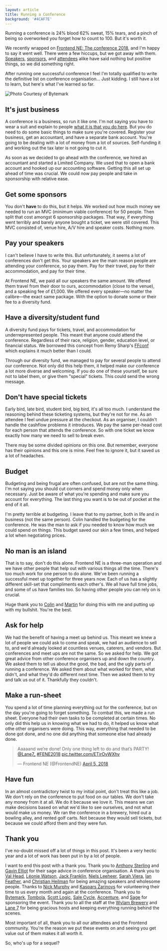 ```yaml
---
layout: article
title: Running a Conference
background: '#4CAF7E'
---
```


Running a conference is 24% blood 62% sweat, 15% tears, and a pinch of being so overworked you forget how to count to 100. But it's worth it.

We recently wrapped on [Frontend NE: The conference 2018](https://2018.frontendne.co.uk), and I'm happy to say it went well. There were a few hiccups, but we got away with them. [Speakers](https://twitter.com/NikkitaFTW/status/982204431369318400), [sponsors](https://twitter.com/bytemark/status/983351836638924804), and [attendees](https://twitter.com/wtomcarter/status/982017051429687296) alike have said nothing but positive things, so we did something right.

After running one successful conference I feel I'm totally qualified to write the definitive list on conference organisation… Just kidding. I still have a lot to learn, but here's what I've learned so far.

![Photo Courtesy of Bytemark](http://res.cloudinary.com/samdbeckham/image/upload/c_crop,e_auto_contrast,f_auto,g_center,h_1020,q_auto,w_1020/v1524241927/DaWRSEuX4AA9gmX_uqli7v.jpg)

## It's just business
A conference is a business, so run it like one. I'm not saying you have to wear a suit and explain to people [what it is that you do here](https://www.youtube.com/watch?v=StIcRH_e6zQ). But you do need to do some basic things to make sure you're covered. Register your business, get an accountant, and have a separate bank account. You're going to be dealing with a lot of money from a lot of sources. Self-funding it and working out the tax later is not going to cut it.

As soon as we decided to go ahead with the conference, we hired an accountant and started a Limited Company. We used that to open a  bank account and hooked up our accounting software. Getting this all set up ahead of time was crucial. We could now pay people and take in sponsorship with relative ease.

## Get some sponsors
You don't **have** to do this, but it helps. We worked out how much money we needed to run an MVC (minimum viable conference) for 50 people. Then split that cost amongst 6 sponsorship packages. That way, if everything went terribly and barely anyone bought a ticket, we were still covered. This MVC consisted of, venue hire, A/V hire and speaker costs. Nothing more.

## Pay your speakers
I can't believe I have to write this. But unfortunately, it seems a lot of conferences don't get this. Your speakers are the main reason people are attending your conference, so pay them. Pay for their travel, pay for their accommodation, and pay for their time.

At Frontend NE, we paid all our speakers the same amount. We offered them travel from their door to ours, accommodation (close to the venue), and a speaking fee of £1,000. We offered every speaker—no matter the calibre—the exact same package. With the option to donate some or their fee to a diversity fund.

## Have a diversity/student fund
A diversity fund pays for tickets, travel, and accommodation for underrepresented people. This meant that anyone could attend the conference. Regardless of their race, religion, gender, education level, or financial status. We borrowed this concept from Remy Sharp's [FFconf](https://2017.ffconf.org/scholarship) which explains it much better than I could.

Through our diversity fund, we managed to pay for several people  to attend our conference. Not only did this help them, it helped make our conference a lot more diverse and welcoming.  If you do one of these yourself, be sure not to label them, or give them "special" tickets. This could send the wrong message.

## Don't have special tickets
Early bird, late bird, student bird, big bird, it's all too much. I understand the reasoning behind these ticketing systems, but they're not for me. As an attendee I feel undue pressure at the checkout. As an organiser, I couldn't handle the cashflow problems it introduces. We pay the same per-head cost for each person that attends the conference. So with one ticket we know exactly how many we need to sell to break even.

There may be some divided opinions on this one. But remember, everyone has their opinions and this one is mine. Feel free to ignore it, but it saved us a lot of headaches.

## Budget
Budgeting and being frugal are often confused, but are not the same thing. I'm not saying you should cut corners and spend money only when necessary. Just be aware of what you're spending and make sure you account for everything. The last thing you want is to be out of pocket at the end of it all. 

I'm pretty terrible at budgeting. I leave that to my partner, both in life and in business (not the same person). Colin handled the budgeting for the conference. He was the man to ask if you needed to know how much we could spend on things. This budget saved our skin a few times, and helped a lot when negotiating prices.

## No man is an island
That is to say, don't do this alone. Frontend NE is a three-man operation and we have other people that help out with various things all the time. There's too much work for one person to do alone. We've been running a successful meet up together for three years now. Each of us has a slightly different skill-set that compliments each other's. We all have full time jobs, and some of us have families too. So having other people you can rely on is crucial.

Huge thank you to [Colin](https://twitter.com/htmlandbacon) and [Martin](https://twitter.com/tempertemper) for doing this with me and putting up with my bullshit. You're the best.

## Ask for help
We had the benefit of having a meet up behind us. This meant we knew a lot of people we could ask to come and speak, we had an audience to sell to, and we'd already looked at countless venues, caterers, and vendors. But conferences and meet ups are not the same. So we asked for help. We got great advice from other conference organisers up and down the country. We asked them to tell us about the good, the bad, and the ugly parts of running a conference. We asked them about what worked for them, what didn't, and what they'd do different next time. Then we asked them to try and talk us out of it. Thankfully they couldn't.

## Make a run-sheet
You spend a lot of time planning everything out for the conference, but on the day you're going to forget something. To combat this, we made a run sheet. Everyone had their own tasks to be completed at certain times. No only did this help us in knowing what we had to do, it helped us know what othe other organisers were doing. This way, everything that needed to be done got done, and no one did anything that someone else had already done.

<blockquote class="twitter-tweet" data-lang="en"><p lang="en" dir="ltr">Aaaaand we’re done! Only one thing left to do and that’s PARTY! <a href="https://twitter.com/Lane7_?ref_src=twsrc%5Etfw">@Lane7_</a> <a href="https://twitter.com/hashtag/FENE2018?src=hash&amp;ref_src=twsrc%5Etfw">#FENE2018</a> <a href="https://t.co/ETirOvWXhv">pic.twitter.com/ETirOvWXhv</a></p>&mdash; Frontend NE (@FrontendNE) <a href="https://twitter.com/FrontendNE/status/981930970952716291?ref_src=twsrc%5Etfw">April 5, 2018</a></blockquote>

## Have fun
In an almost contradictory twist to my initial point, don't treat this like a job. We don't rely on the conference to put food on our tables. We don't take any money from it at all. We do it because we love it. This means we can make decisions based on what we'd like to see ourselves, and not what would make us money. We ran the conference in a brewery, hired out a bowling alley, and rented golf carts. Not because they would sell tickets, but because we could afford them and they were fun.

## Thank you

I've no-doubt missed off a lot of things in this post. It's been a very hectic year and a lot of work has been put in by a lot of people.

I want to end this post with a thank you. Thank you to [Anthony Sterling](https://twitter.com/anthonysterling) and [Gavin Elliot](https://twitter.com/gavinelliott) for their sage advice in conference organisation. A thank you to [Val Head](https://twitter.com/vlh), [Léonie Watson](https://twitter.com/LeonieWatson), [Jack Franklin](https://twitter.com/Jack_Franklin), [Niels Leeheer](https://twitter.com/html5test), [Sarah Viera](https://twitter.com/NikkitaFTW), [Ian Feather](https://twitter.com/ianfeather), and [Christian Heilman](https://twitter.com/codepo8) for being amazing speakers and wholesome people. Thanks to [Nick Murphy](https://twitter.com/NickEVM) and [Kaspars Žarinovs](https://twitter.com/kaspars_z) for volunteering their time to us every month and again at the conference. Thank you to [Bytemark](https://twitter.com/bytemark), [Tombola](https://twitter.com/tombola), [Scott Logic](https://twitter.com/Scott_Logic), [Sale Cycle](https://twitter.com/SaleCycle), [Accenture](https://twitter.com/accentureuk), and [Sage](https://twitter.com/sageuk) for sponsoring the event. Thank you to all the staff at the [Wylam Brewery](https://twitter.com/wylambrewery) and [Lane 7](https://twitter.com/Lane7_) for being gracious hosts and keeping everything running behind the scenes. 

Most important of all, thank you to all our attendees and the Frontend community. You're the reason we put these events on and seeing you get value out of them makes it all worth it.

So, who's up for a sequel?
